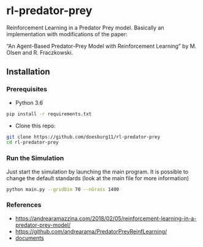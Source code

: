 # rl-predator-prey
Reinforcement Learning in a Predator Prey model.
Basically an implementation with modifications of the paper:

“An Agent-Based Predator-Prey Model with Reinforcement Learning” by  M. Olsen and R. Fraczkowski.

## Installation

### Prerequisites
- Python 3.6

```bash
pip install -r requirements.txt
```
- Clone this repo:
```bash
git clone https://github.com/doesburg11/rl-predator-prey
cd rl-predator-prey
```

### Run the Simulation
Just start the simulation by launching the main program. It is possible to change the default standards (look at the main file for more information)
```bash
python main.py --gridDim 70 --nGrass 1400
```
### References

- https://andrearamazzina.com/2018/02/05/reinforcement-learning-in-a-predator-prey-model/
- https://github.com/andrearama/PredatorPreyReinfLearning/
- [documents](docs/)
